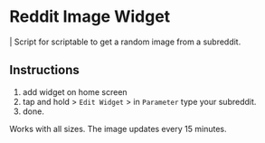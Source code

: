 # Reddit Image Widget
| Script for scriptable to get a random image from a subreddit.

## Instructions

1. add widget on home screen
2. tap and hold > ```Edit Widget``` > in ```Parameter``` type your subreddit.
3. done.

Works with all sizes. The image updates every 15 minutes.